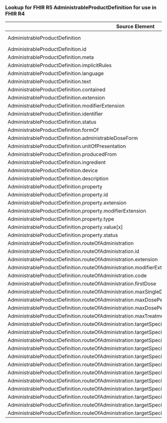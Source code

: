 ### Lookup for FHIR R5 AdministrableProductDefinition for use in FHIR R4

| Source Element | Usage | Target |
| -------------- | ----- | ------ |
| AdministrableProductDefinition | UseExtension | http://hl7.org/fhir/5.0/StructureDefinition/extension-AdministrableProductDefinition |
| AdministrableProductDefinition.id | UseExtensionFromAncestor | - |
| AdministrableProductDefinition.meta | UseExtensionFromAncestor | - |
| AdministrableProductDefinition.implicitRules | UseExtensionFromAncestor | - |
| AdministrableProductDefinition.language | UseExtensionFromAncestor | - |
| AdministrableProductDefinition.text | UseExtensionFromAncestor | - |
| AdministrableProductDefinition.contained | UseExtensionFromAncestor | - |
| AdministrableProductDefinition.extension | UseExtensionFromAncestor | - |
| AdministrableProductDefinition.modifierExtension | UseExtensionFromAncestor | - |
| AdministrableProductDefinition.identifier | UseExtensionFromAncestor | - |
| AdministrableProductDefinition.status | UseExtensionFromAncestor | - |
| AdministrableProductDefinition.formOf | UseExtensionFromAncestor | - |
| AdministrableProductDefinition.administrableDoseForm | UseExtensionFromAncestor | - |
| AdministrableProductDefinition.unitOfPresentation | UseExtensionFromAncestor | - |
| AdministrableProductDefinition.producedFrom | UseExtensionFromAncestor | - |
| AdministrableProductDefinition.ingredient | UseExtensionFromAncestor | - |
| AdministrableProductDefinition.device | UseExtensionFromAncestor | - |
| AdministrableProductDefinition.description | UseExtensionFromAncestor | - |
| AdministrableProductDefinition.property | UseExtensionFromAncestor | - |
| AdministrableProductDefinition.property.id | UseExtensionFromAncestor | - |
| AdministrableProductDefinition.property.extension | UseExtensionFromAncestor | - |
| AdministrableProductDefinition.property.modifierExtension | UseExtensionFromAncestor | - |
| AdministrableProductDefinition.property.type | UseExtensionFromAncestor | - |
| AdministrableProductDefinition.property.value[x] | UseExtensionFromAncestor | - |
| AdministrableProductDefinition.property.status | UseExtensionFromAncestor | - |
| AdministrableProductDefinition.routeOfAdministration | UseExtensionFromAncestor | - |
| AdministrableProductDefinition.routeOfAdministration.id | UseExtensionFromAncestor | - |
| AdministrableProductDefinition.routeOfAdministration.extension | UseExtensionFromAncestor | - |
| AdministrableProductDefinition.routeOfAdministration.modifierExtension | UseExtensionFromAncestor | - |
| AdministrableProductDefinition.routeOfAdministration.code | UseExtensionFromAncestor | - |
| AdministrableProductDefinition.routeOfAdministration.firstDose | UseExtensionFromAncestor | - |
| AdministrableProductDefinition.routeOfAdministration.maxSingleDose | UseExtensionFromAncestor | - |
| AdministrableProductDefinition.routeOfAdministration.maxDosePerDay | UseExtensionFromAncestor | - |
| AdministrableProductDefinition.routeOfAdministration.maxDosePerTreatmentPeriod | UseExtensionFromAncestor | - |
| AdministrableProductDefinition.routeOfAdministration.maxTreatmentPeriod | UseExtensionFromAncestor | - |
| AdministrableProductDefinition.routeOfAdministration.targetSpecies | UseExtensionFromAncestor | - |
| AdministrableProductDefinition.routeOfAdministration.targetSpecies.id | UseExtensionFromAncestor | - |
| AdministrableProductDefinition.routeOfAdministration.targetSpecies.extension | UseExtensionFromAncestor | - |
| AdministrableProductDefinition.routeOfAdministration.targetSpecies.modifierExtension | UseExtensionFromAncestor | - |
| AdministrableProductDefinition.routeOfAdministration.targetSpecies.code | UseExtensionFromAncestor | - |
| AdministrableProductDefinition.routeOfAdministration.targetSpecies.withdrawalPeriod | UseExtensionFromAncestor | - |
| AdministrableProductDefinition.routeOfAdministration.targetSpecies.withdrawalPeriod.id | UseExtensionFromAncestor | - |
| AdministrableProductDefinition.routeOfAdministration.targetSpecies.withdrawalPeriod.extension | UseExtensionFromAncestor | - |
| AdministrableProductDefinition.routeOfAdministration.targetSpecies.withdrawalPeriod.modifierExtension | UseExtensionFromAncestor | - |
| AdministrableProductDefinition.routeOfAdministration.targetSpecies.withdrawalPeriod.tissue | UseExtensionFromAncestor | - |
| AdministrableProductDefinition.routeOfAdministration.targetSpecies.withdrawalPeriod.value | UseExtensionFromAncestor | - |
| AdministrableProductDefinition.routeOfAdministration.targetSpecies.withdrawalPeriod.supportingInformation | UseExtensionFromAncestor | - |
